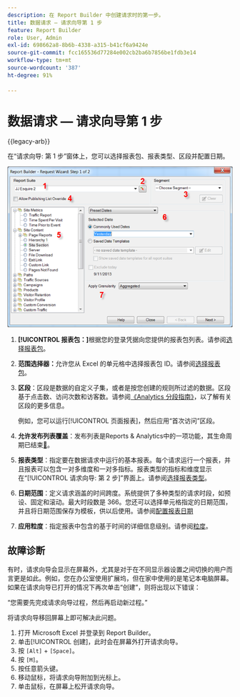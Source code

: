 ```yaml
---
description: 在 Report Builder 中创建请求时的第一步。
title: 数据请求 — 请求向导第 1 步
feature: Report Builder
role: User, Admin
exl-id: 698662a8-8b6b-4338-a315-b41cf6a9424e
source-git-commit: fcc165536d77284e002cb2ba6b7856be1fdb3e14
workflow-type: tm+mt
source-wordcount: '387'
ht-degree: 91%

---
```


# 数据请求 — 请求向导第 1 步

{{legacy-arb}}

在“请求向导: 第 1 步”窗体上，您可以选择报表包、报表类型、区段并配置日期。

![显示“请求向导：第1步”表单的屏幕截图。](assets/rw1_overview.png)

1. **[!UICONTROL 报表包：]**&#x200B;根据您的登录凭据向您提供的报表包列表。请参阅[选择报表包](/help/analyze/legacy-report-builder/data-requests/selecting-report-suites/t-select-report-suites.md)。

1. **范围选择器：**&#x200B;允许您从 Excel 的单元格中选择报表包 ID。请参阅[选择报表包](/help/analyze/legacy-report-builder/data-requests/selecting-report-suites/t-select-report-suites.md)。

1. **区段**：区段是数据的自定义子集，或者是按您创建的规则所过滤的数据。区段基于点击数、访问次数和访客数。请参阅[《Analytics 分段指南》](/help/components/segmentation/seg-home.md)，以了解有关区段的更多信息。

   例如，您可以运行[!UICONTROL 页面报表]，然后应用“首次访问”区段。

1. **允许发布列表覆盖**：发布列表是Reports &amp; Analytics中的一项功能，其生命周期已结束[&#128279;](https://new.express.adobe.com/webpage/WFCyq7w8kijmB?)。

1. **报表类型**：指定要在数据请求中运行的基本报表。每个请求运行一个报表，并且报表可以包含一对多维度和一对多指标。报表类型的指标和维度显示在“[!UICONTROL 请求向导: 第 2 步]”界面上。请参阅[选择报表类型](/help/analyze/legacy-report-builder/data-requests/c-report-types/select-report-types.md)。

1. **日期范围**：定义请求涵盖的时间跨度。系统提供了多种类型的请求时段，如预设、固定和滚动。最大时段数是 366。您还可以选择单元格指定的日期范围，并且将日期范围保存为模板，供以后使用。请参阅[配置报表日期](/help/analyze/legacy-report-builder/data-requests/configuring-report-dates/custom-calendar.md)

1. **应用粒度**：指定报表中包含的基于时间的详细信息级别。请参阅[粒度](/help/analyze/legacy-report-builder/data-requests/configuring-report-dates/granularity.md)。

## 故障诊断

有时，请求向导会显示在屏幕外，尤其是对于在不同显示器设置之间切换的用户而言更是如此。例如，您在办公室使用扩展坞，但在家中使用的是笔记本电脑屏幕。如果在请求向导已打开的情况下再次单击“创建”，则将出现以下错误：

“您需要先完成请求向导过程，然后再启动新过程。”

将请求向导移回屏幕上即可解决此问题。

1. 打开 Microsoft Excel 并登录到 Report Builder。
2. 单击[!UICONTROL 创建]，此时会在屏幕外打开请求向导。
3. 按 `[Alt]` + `[Space]`。
4. 按 `[M]`。
5. 按任意箭头键。
6. 移动鼠标，将请求向导附加到光标上。
7. 单击鼠标，在屏幕上松开请求向导。
